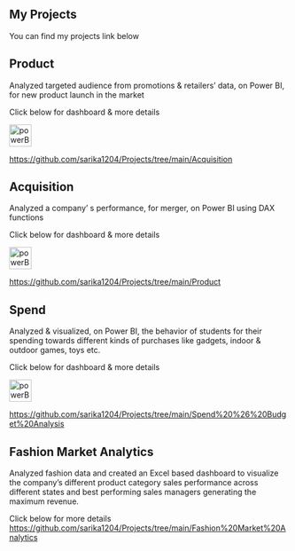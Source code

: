 
## My Projects

You can find my projects link below



## Product 
Analyzed targeted audience from promotions & retailers’ data, on Power BI, for new product launch in
the market 

Click below for dashboard & more details 
<p align="left"> <a href="https://app.powerbi.com/view?r=eyJrIjoiM2FlMTY4ZDctZGNiNy00NWUzLTllOWItNTcxOWFiODFkOWQ5IiwidCI6ImZkYzBlYTc0LWRkNDAtNGMxMC04NDUyLTg2NjM0NjU5YzMwMSJ9" target="_blank" rel="noreferrer"> <img src="https://monstock.net/static/755095fb2b20762681bcf7cc9f3c47cb/994e1/c067634e-165b-40ec-8eeb-88e7f08ce050_powerbi_.png" alt="powerBi" width="40" height="40")>
 
  
  
https://github.com/sarika1204/Projects/tree/main/Acquisition

## Acquisition 
 Analyzed a company’ s performance, for merger, on Power BI using DAX functions
  
  Click below for dashboard & more details 
 <p align="left"> <a href="https://app.powerbi.com/view?r=eyJrIjoiM2FlMTY4ZDctZGNiNy00NWUzLTllOWItNTcxOWFiODFkOWQ5IiwidCI6ImZkYzBlYTc0LWRkNDAtNGMxMC04NDUyLTg2NjM0NjU5YzMwMSJ9" target="_blank" rel="noreferrer"> <img src="https://monstock.net/static/755095fb2b20762681bcf7cc9f3c47cb/994e1/c067634e-165b-40ec-8eeb-88e7f08ce050_powerbi_.png" alt="powerBi" width="40" height="40")>

https://github.com/sarika1204/Projects/tree/main/Product
   
   
## Spend 
Analyzed & visualized, on Power BI, the behavior of students for their spending towards different kinds
of purchases like gadgets, indoor & outdoor games, toys etc.
   
Click below for dashboard & more details 
 <p align="left"> <a href="https://app.powerbi.com/reportEmbed?reportId=c9a210f9-af14-4cbb-8383-a4f507b8e9df&autoAuth=true&ctid=fdc0ea74-dd40-4c10-8452-86634659c301&config=eyJjbHVzdGVyVXJsIjoiaHR0cHM6Ly93YWJpLWluZGlhLWNlbnRyYWwtYS1wcmltYXJ5LXJlZGlyZWN0LmFuYWx5c2lzLndpbmRvd3MubmV0LyJ9" target="_blank" rel="noreferrer"> <img src="https://monstock.net/static/755095fb2b20762681bcf7cc9f3c47cb/994e1/c067634e-165b-40ec-8eeb-88e7f08ce050_powerbi_.png" alt="powerBi" width="40" height="40")>
   
https://github.com/sarika1204/Projects/tree/main/Spend%20%26%20Budget%20Analysis
   
## Fashion Market Analytics
Analyzed fashion data and created an Excel based dashboard to visualize the
company’s different product category sales performance across different states and best performing sales
managers generating the maximum revenue.

Click below for more details 
https://github.com/sarika1204/Projects/tree/main/Fashion%20Market%20Analytics   



